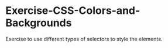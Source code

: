 # Exercise-CSS-Colors-and-Backgrounds
Exercise to use different types of selectors to style the elements.

